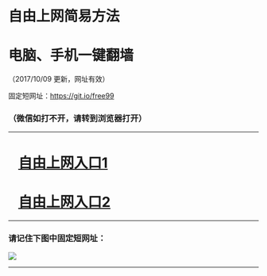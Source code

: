 ﻿# 自由上网简易方法

# 电脑、手机一键翻墙

（2017/10/09 更新，网址有效）

固定短网址：https://git.io/free99

### （微信如打不开，请转到浏览器打开）


***





# &nbsp;&nbsp; <a href="http://ft788524506.fwq-tz-1001.info/fwqtz01.html?t=100900118655 " target="_blank">自由上网入口1</a>
# &nbsp;&nbsp; <a href="http://ft2397823522.fwq-tz-1002.info/fwqtz02.html?t=100900124808 " target="_blank">自由上网入口2</a>
***

### 请记住下图中固定短网址：

<img src="https://s3-us-west-2.amazonaws.com/fwq-1001/yjfq-20170905okok.png" /> 


***

